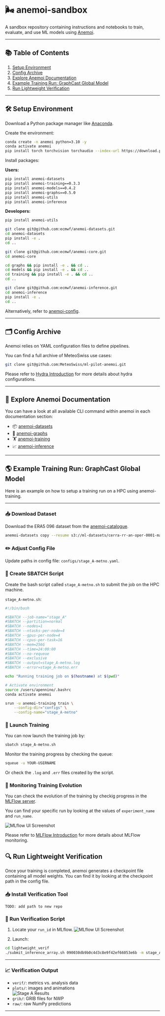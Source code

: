 # 🌬️ anemoi-sandbox

A sandbox repository containing instructions and notebooks to train, evaluate, and use ML models using [Anemoi](https://www.ecmwf.int/en/about/media-centre/news/2024/anemoi-new-framework-weather-forecasting-based-machine-learning).

---

## 📚 Table of Contents

1. [Setup Environment](#setup-environment)  
2. [Config Archive](#config-archive)  
3. [Explore Anemoi Documentation](#explore-anemoi-documentation)  
4. [Example Training Run: GraphCast Global Model](#example-training-run-graphcast-global-model)  
5. [Run Lightweight Verification](#run-lightweight-verification)

---

## 🛠️ Setup Environment

Download a Python package manager like [Anaconda](https://www.anaconda.com/).

Create the environment:

```bash
conda create -n anemoi python=3.10 -y
conda activate anemoi
pip install torch torchvision torchaudio --index-url https://download.pytorch.org/whl/cu121
```

Install packages:

**Users:**

```bash
pip install anemoi-datasets
pip install anemoi-training==0.3.3
pip install anemoi-models==0.4.2
pip install anemoi-graphs==0.5.0
pip install anemoi-utils
pip install anemoi-inference
```

**Developers:**

```bash
pip install anemoi-utils

git clone git@github.com:ecmwf/anemoi-datasets.git
cd anemoi-datasets 
pip install -e .
cd ..

git clone git@github.com:ecmwf/anemoi-core.git
cd anemoi-core

cd graphs && pip install -e . && cd ..
cd models && pip install -e . && cd ..
cd training && pip install -e . && cd ..
cd ..

git clone git@github.com:ecmwf/anemoi-inference.git
cd anemoi-inference
pip install -e .
cd ..
```

Alternatively, refer to [anemoi-config](https://github.com/ecmwf/anemoi-configs).

---

## 🗂️ Config Archive

Anemoi relies on YAML configuration files to define pipelines.

You can find a full archive of MeteoSwiss use cases:

```bash
git clone git@github.com:MeteoSwiss/ml-pilot-anemoi.git
```
Please refer to [Hydra Introduction](hydra_intro.md) for more details about hydra configurations.

---

## 📘 Explore Anemoi Documentation

You can have a look at all available CLI command within anemoi in each documentation section:

- 📦 [anemoi-datasets](https://anemoi.readthedocs.io/projects/datasets/en/latest/cli/introduction.html)  
- 🔧 [anemoi-graphs](https://anemoi.readthedocs.io/projects/graphs/en/latest/cli/introduction.html)  
- 🏋️ [anemoi-training](https://anemoi.readthedocs.io/projects/training/en/latest/user-guide/training.html)  
- 📈 [anemoi-inference](https://anemoi.readthedocs.io/projects/inference/en/latest/cli/introduction.html)

---

## 🌎 Example Training Run: GraphCast Global Model

Here is an example on how to setup a training run on a HPC using anemoi-training.

---

### 📥 Download Dataset
Download the ERA5 096 dataset from the [anemoi-catalogue](https://anemoi.ecmwf.int/).

```bash
anemoi-datasets copy --resume s3://ml-datasets/cerra-rr-an-oper-0001-mars-5p5km-1984-2020-3h-v2-rmi.zarr/ .
```

### ✏️ Adjust Config File

Update paths in config file: `configs/stage_A-metno.yaml`.

### 📝 Create SBATCH Script
Create the bash script called `stage_A-metno.sh` to submit the job on the HPC machine.

`stage_A-metno.sh`:

```bash
#!/bin/bash

#SBATCH --job-name="stage_A"
#SBATCH --partition=normal
#SBATCH --nodes=1
#SBATCH --ntasks-per-node=4
#SBATCH --gpus-per-node=4
#SBATCH --cpus-per-task=16
#SBATCH --mem=256G
#SBATCH --time=24:00:00
#SBATCH --no-requeue
#SBATCH --exclusive
#SBATCH --output=stage_A-metno.log
#SBATCH --error=stage_A-metno.err

echo "Running training job on $(hostname) at $(pwd)"

# Activate environment
source /users/apennino/.bashrc
conda activate anemoi

srun -u anemoi-training train \
    --config-dir="configs" \
    --config-name="stage_A-metno"
```

### 🚀 Launch Training
You can now launch the training job by:

```bash
sbatch stage_A-metno.sh
```

Monitor the training progress by checking the queue:

```bash
squeue -u YOUR-USERNAME
```

Or check the `.log` and `.err` files created by the script.

### 🧪 Monitoring Training Evolution

You can check the evolution of the training by checkig progress in the [MLFlow server](https://servicedepl.meteoswiss.ch/mlstore/#/experiments/1?searchFilter=&orderByKey=attributes.start_time&orderByAsc=false&startTime=ALL&lifecycleFilter=Active&modelVersionFilter=All+Runs&datasetsFilter=W10%3D).

You can find your specific run by looking at the values of `experiment_name` and `run_name`.

![MLflow UI Screenshot](resources/mlflow_ui.png)

Please refer to [MLFlow Introduction](mlflow_intro.md) for more details about MLFlow monitoring.


## 🔍 Run Lightweight Verification

Once your training is completed, anemoi generates a checkpoint file containing all model weights. 
You can find it by looking at the checkpoint path in the config file.

### 📥 Install Verification Tool

```
TODO: add path to new repo
```

### 🚧 Run Verification Script

1. Locate your `run_id` in MLflow.
![MLflow UI Screenshot](resources/mlflow.png)

2. Launch:

```bash
cd lightweight_verif
./submit_inference_array.sh 090030db9b0c4d3c8e9f42ef66053e6b -m stage_A-metno
```

---

### 📈 Verification Output

- `verif/`: metrics vs. analysis data  
- `plots/`: images and animations  
  ![Stage A Results](resources/stage_A.gif)
- `grib/`: GRIB files for NWP  
- `raw/`: raw NumPy predictions

---

